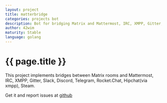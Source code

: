 ```yaml
---
layout: project
title: matterbridge
categories: projects bot
description: Bot for bridging Matrix and Mattermost, IRC, XMPP, Gitter, Slack, Discord, Telegram, Rocket.Chat, Hipchat(via xmpp), Steam.
author: 42wim
maturity: Stable
language: golang
---
```


# {{ page.title }}
This project implements bridges between Matrix rooms and Mattermost, IRC, XMPP, Gitter, Slack, Discord, Telegram, Rocket.Chat, Hipchat(via xmpp), Steam.

Get it and report issues at [github](https://github.com/42wim/matterbridge)
